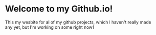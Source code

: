 # Welcome to my Github.io!
This my wesbite for al of my github projects, which I haven't really made any yet, but I'm working on some right now1

